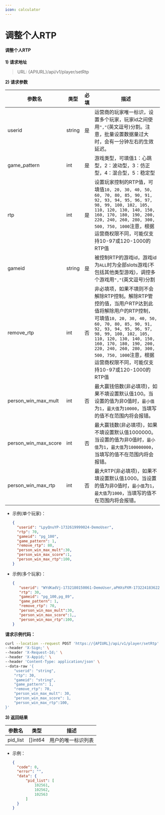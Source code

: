 ```yaml
---
icon: calculator
---
```


# 调整个人RTP

#### 调整个人RTP <a href="#h3--rtp" id="h3--rtp"></a>

**1) 请求地址**

> URL: {APIURL}/api/v1/player/setRtp

**2) 请求参数**

| 参数名                     | 类型     | 必填 | 描述                                                                                                                                                                                                                                                                                 |
| ----------------------- | ------ | -- | ---------------------------------------------------------------------------------------------------------------------------------------------------------------------------------------------------------------------------------------------------------------------------------- |
| userid                  | string | 是  | 运营商的玩家唯一标识，设置多个玩家，玩家id之间使用`","`(英文逗号)分割。注意，批量设置数据量过大时，会有一分钟左右的生效延迟。                                                                                                                                                                                                                |
| game\_pattern           | int    | 是  | 游戏类型，可填值1：心跳型，2：波动型，3：仿正型，4：混合型，5：稳定型                                                                                                                                                                                                                                              |
| rtp                     | int    | 是  | 设置玩家控制的RTP值，可填值`10, 20, 30, 40, 50, 60, 70, 80, 85, 90, 91, 92, 93, 94, 95, 96, 97, 98, 99, 100, 102, 105, 110, 120, 130, 140, 150, 160, 170, 180, 190, 200, 220, 240, 260, 280, 300, 500, 750, 1000`注意，根据运营商权限不同，可能仅支持10-97或120-1000的RTP值                                         |
| gameid                  | string | 是  | 被控制RTP的游戏id，游戏id为`ALL`时为全部slots游戏(不包括其他类型游戏)，调控多个游戏用`","`(英文逗号)分割                                                                                                                                                                                                                  |
| remove\_rtp             | int    | 否  | 非必填项，如果不填则不会解除RTP控制。解除RTP管控的值，当用户RTP达到此值将解除用户的RTP控制，可填值`10, 20, 30, 40, 50, 60, 70, 80, 85, 90, 91, 92, 93, 94, 95, 96, 97, 98, 99, 100, 102, 105, 110, 120, 130, 140, 150, 160, 170, 180, 190, 200, 220, 240, 260, 280, 300, 500, 750, 1000`注意，根据运营商权限不同，可能仅支持10-97或120-1000的RTP值 |
| person\_win\_max\_mult  | int    | 否  | 最大赢钱倍数(非必填项)，如果不填设置默认值100。当设置的值为非0值时，`最小值`为`1`，`最大值`为`10000`，当填写的值不在范围内将会报错。                                                                                                                                                                                                       |
| person\_win\_max\_score | int    | 否  | 最大赢钱数(非必填项)，如果不填设置默认值1000000。当设置的值为非0值时，`最小值`为`1`，`最大值`为`100000000`，当填写的值不在范围内将会报错。                                                                                                                                                                                                |
| person\_win\_max\_rtp   | int    | 否  | 最大RTP(非必填项)，如果不填设置默认值1000。当设置的值为非0值时，`最小值`为`1`，`最大值`为`1000`，当填写的值不在范围内将会报错。                                                                                                                                                                                                        |

*   示例(单个玩家)：

    ```json
    {
      "userid": "LpyQnuYP-1732619999024-DemoUser",
      "rtp": 70,
      "gameid": "pg_100",
      "game_pattern": 1,
      "remove_rtp": 80,
      "person_win_max_mult":30,
      "person_win_max_score":1,
      "person_win_max_rtp":100,
    }
    ```
*   示例(多个玩家)：

    ```json
    {
       "userid": "WYdKadVj-1732180150061-DemoUser,aPHXsPXM-1732241836229-DemoUser,dPXQlbNp-1732241919276-DemoUser",
       "rtp": 30,
       "gameid": "pg_100,pg_89",
       "game_pattern": 1,
       "remove_rtp": 70,
       "person_win_max_mult":30,
       "person_win_max_score":1,,
       "person_win_max_rtp":100,
    }
    ```

**请求示例代码：**

```bash
curl --location --request POST 'https://{APIURL}/api/v1/player/setRtp' \
--header 'X-Sign;' \
--header 'X-Request-Id;' \
--header 'X-Appid;' \
--header 'Content-Type: application/json' \
--data-raw '{
    "userid": "string",
    "rtp": 30,
    "gameid": "string",
    "game_pattern": 1,
    "remove_rtp": 70,
    "person_win_max_mult": 30,
    "person_win_max_score": 1,
    "person_win_max_rtp":100,
}'
```

**3) 返回结果**

| 参数名       | 类型       | 描述        |
| --------- | -------- | --------- |
| pid\_list | \[]int64 | 用户的唯一标识列表 |

*   示例：

    ```json
    {
      "code": 0,
      "error": "",
      "data": {
          "pid_list": [
              102561,
              102562,
              102563
          ]
      }
    }
    ```
